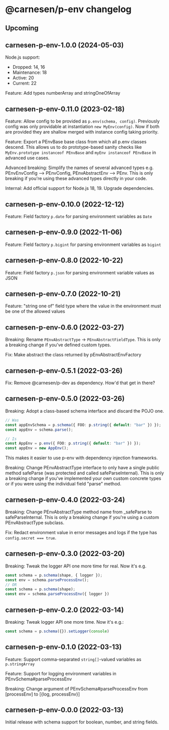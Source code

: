 # **@carnesen/p-env** changelog

## Upcoming

## carnesen-p-env-1.0.0 (2024-05-03)

Node.js support: 
- Dropped: 14, 16
- Maintenance: 18
- Active: 20
- Current: 22

Feature: Add types numberArray and stringOneOfArray

## carnesen-p-env-0.11.0 (2023-02-18)

Feature: Allow config to be provided as `p.env(schema, config)`. Previously config was only providable at instantiation `new MyEnv(config)`. Now if both are provided they are shallow merged with instance config taking priority.

Feature: Export a PEnvBase base class from which all p.env classes descend. This allows us to do prototype-based sanity checks like `MyEnv.prototype instanceof PEnvBase` and `myEnv instanceof PEnvBase` in advanced use cases.

Advanced breaking: Simplify the names of several advanced types e.g. PEnvEnvConfig --> PEnvConfig, PEnvAbstractEnv --> PEnv. This is only breaking if you're using these advanced types directly in your code.

Internal: Add official support for Node.js 18, 19. Upgrade dependencies.

## carnesen-p-env-0.10.0 (2022-12-12)

Feature: Field factory `p.date` for parsing environment variables as `Date`

## carnesen-p-env-0.9.0 (2022-11-06)

Feature: Field factory `p.bigint` for parsing environment variables as `bigint`

## carnesen-p-env-0.8.0 (2022-10-22)

Feature: Field factory `p.json` for parsing environment variable values as JSON

## carnesen-p-env-0.7.0 (2022-10-21)

Feature: "string one of" field type where the value in the environment must be one of the allowed values

## carnesen-p-env-0.6.0 (2022-03-27)

Breaking: Rename `PEnvAbstractType` -> `PEnvAbstractFieldType`. This is only a breaking change if you've defined custom types.

Fix: Make abstract the class returned by pEnvAbstractEnvFactory

## carnesen-p-env-0.5.1 (2022-03-26)

Fix: Remove @carnesen/p-dev as dependency. How'd that get in there?

## carnesen-p-env-0.5.0 (2022-03-26)

Breaking: Adopt a class-based schema interface and discard the POJO one.

```TypeScript
// Was
const appEnvSchema = p.schema({ FOO: p.string({ default: "bar" }) });
const appEnv = schema.parse();

// Is
const AppEnv = p.env({ FOO: p.string({ default: "bar" }) });
const appEnv = new AppEnv();
```

This makes it easier to use p-env with dependency injection frameworks.

Breaking: Change PEnvAbstractType interface to only have a single public method safeParse (was protected and called safeParseInternal). This is only a breaking change if you've implemented your own custom concrete types or if you were using the individual field "parse" method.

## carnesen-p-env-0.4.0 (2022-03-24)

Breaking: Change PEnvAbstractType method name from _safeParse to safeParseInternal. This is only a breaking change if you're using a custom PEnvAbstractType subclass.

Fix: Redact environment value in error messages and logs if the type has `config.secret === true`.

## carnesen-p-env-0.3.0 (2022-03-20)

Breaking: Tweak the logger API one more time for real. Now it's e.g. 
```TypeScript
const schema = p.schema(shape, { logger });
const env = schema.parseProcessEnv();
// OR
const schema = p.schema(shape);
const env = schema.parseProcessEnv({ logger })
```

## carnesen-p-env-0.2.0 (2022-03-14)

Breaking: Tweak logger API one more time. Now it's e.g.:
```TypeScript
const schema = p.schema({}).setLogger(console)
```

## carnesen-p-env-0.1.0 (2022-03-13)

Feature: Support comma-separated `string[]`-valued variables as `p.stringArray`

Feature: Support for logging environment variables in PEnvSchema#parseProcessEnv

Breaking: Change argument of PEnvSchema#parseProcessEnv from [processEnv] to [{log, processEnv}]

## carnesen-p-env-0.0.0 (2022-03-13)

Initial release with schema support for boolean, number, and string fields.
